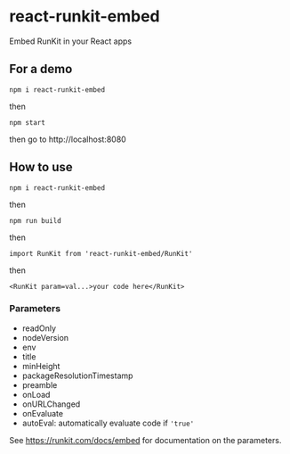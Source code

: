 # react-runkit-embed
Embed RunKit in your React apps

## For a demo
`npm i react-runkit-embed`

then

`npm start`

then go to http://localhost:8080

## How to use
`npm i react-runkit-embed`

then

`npm run build`

then

`import RunKit from 'react-runkit-embed/RunKit'`

then

`<RunKit param=val...>your code here</RunKit>`

### Parameters
- readOnly
- nodeVersion
- env
- title
- minHeight
- packageResolutionTimestamp
- preamble
- onLoad
- onURLChanged
- onEvaluate
- autoEval: automatically evaluate code if `'true'`

See https://runkit.com/docs/embed for documentation on the parameters.